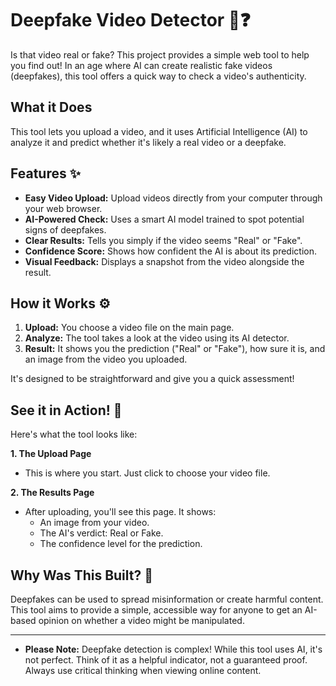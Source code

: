 # Deepfake Video Detector 🎥❓

Is that video real or fake? This project provides a simple web tool to help you find out! In an age where AI can create realistic fake videos (deepfakes), this tool offers a quick way to check a video's authenticity.

## What it Does

This tool lets you upload a video, and it uses Artificial Intelligence (AI) to analyze it and predict whether it's likely a real video or a deepfake.

## Features ✨

*   **Easy Video Upload:** Upload videos directly from your computer through your web browser.
*   **AI-Powered Check:** Uses a smart AI model trained to spot potential signs of deepfakes.
*   **Clear Results:** Tells you simply if the video seems "Real" or "Fake".
*   **Confidence Score:** Shows how confident the AI is about its prediction.
*   **Visual Feedback:** Displays a snapshot from the video alongside the result.

## How it Works ⚙️

1.  **Upload:** You choose a video file on the main page.
2.  **Analyze:** The tool takes a look at the video using its AI detector.
3.  **Result:** It shows you the prediction ("Real" or "Fake"), how sure it is, and an image from the video you uploaded.

It's designed to be straightforward and give you a quick assessment!

## See it in Action! 📸

Here's what the tool looks like:

**1. The Upload Page**
*   This is where you start. Just click to choose your video file.



**2. The Results Page**
*   After uploading, you'll see this page. It shows:
    *   An image from your video.
    *   The AI's verdict: Real or Fake.
    *   The confidence level for the prediction.



## Why Was This Built? 🤔

Deepfakes can be used to spread misinformation or create harmful content. This tool aims to provide a simple, accessible way for anyone to get an AI-based opinion on whether a video might be manipulated.

---

*   **Please Note:** Deepfake detection is complex! While this tool uses AI, it's not perfect. Think of it as a helpful indicator, not a guaranteed proof. Always use critical thinking when viewing online content.